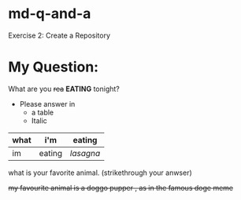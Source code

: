 # md-q-and-a
Exercise 2: Create a Repository

# My Question:
What are you ~~rea~~ **EATING** tonight?

* Please answer in
	* a table
	* Italic

|what|i'm|eating|
|---|---|----|
|im|eating|_lasagna_|

what is your favorite animal. (strikethrough your anwser)

~~my favourite animal is a doggo pupper , as in the famous doge meme~~
